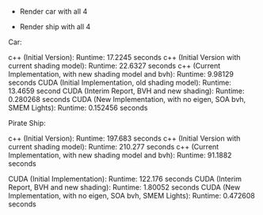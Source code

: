 - Render car with all 4

- Render ship with all 4

Car:

c++ (Initial Version):
Runtime: 17.2245 seconds
c++ (Initial Version with current shading model):
Runtime: 22.6327 seconds
c++ (Current Implementation, with new shading model and bvh):
Runtime: 9.98129 seconds
CUDA (Initial Implementation, old shading model):
Runtime: 13.4659 second
CUDA (Interim Report, BVH and new shading):
Runtime: 0.280268 seconds
CUDA (New Implementation, with no eigen, SOA bvh, SMEM Lights):
Runtime: 0.152456 seconds

Pirate Ship:

c++ (Initial Version):
Runtime: 197.683 seconds
c++ (Initial Version with current shading model):
Runtime: 210.277 seconds
c++ (Current Implementation, with new shading model and bvh):
Runtime: 91.1882 seconds

CUDA (Initial Implementation):
Runtime: 122.176 seconds
CUDA (Interim Report, BVH and new shading):
Runtime: 1.80052 seconds
CUDA (New Implementation, with no eigen, SOA bvh, SMEM Lights):
Runtime: 0.472608 seconds
